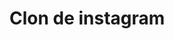 # Clon de instagram

<!--
[Consola Firebase](https://console.firebase.google.com/project/cloninstagram-a4bef/overview?hl=es)

```js
addDoc(postRef, {
    postId: ?,
    postDescription: ?,
    postLikes: 0,
    postImage: ?,
    userEmail: ?,
    userId: ?,
    createdAt: serverTimestamp(),
});
```

## LocalStorage

```js
// Guardar en localStorage
localStorage.setItem('user', JSON.stringify(value));

// Obtener
JSON.parse(localStorage.getItem('user'));
```
-->
